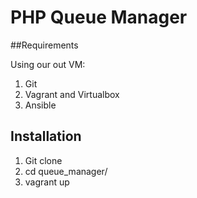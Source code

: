 # PHP Queue Manager

##Requirements

Using our out VM:
1. Git
2. Vagrant and Virtualbox
3. Ansible

## Installation
1. Git clone 
2. cd queue_manager/
3. vagrant up